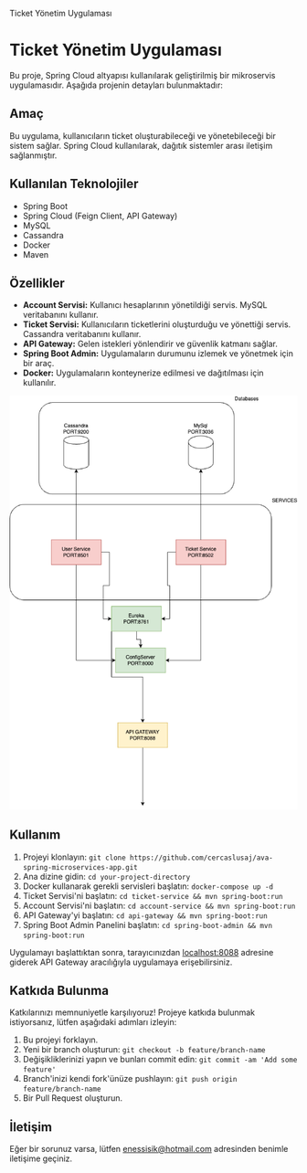   Ticket Yönetim Uygulaması

Ticket Yönetim Uygulaması
=========================

Bu proje, Spring Cloud altyapısı kullanılarak geliştirilmiş bir mikroservis uygulamasıdır. Aşağıda projenin detayları bulunmaktadır:

Amaç
----

Bu uygulama, kullanıcıların ticket oluşturabileceği ve yönetebileceği bir sistem sağlar. Spring Cloud kullanılarak, dağıtık sistemler arası iletişim sağlanmıştır.

Kullanılan Teknolojiler
-----------------------

*   Spring Boot
*   Spring Cloud (Feign Client, API Gateway)
*   MySQL
*   Cassandra
*   Docker
*   Maven

Özellikler
----------

*   **Account Servisi:** Kullanıcı hesaplarının yönetildiği servis. MySQL veritabanını kullanır.
*   **Ticket Servisi:** Kullanıcıların ticketlerini oluşturduğu ve yönettiği servis. Cassandra veritabanını kullanır.
*   **API Gateway:** Gelen istekleri yönlendirir ve güvenlik katmanı sağlar.
*   **Spring Boot Admin:** Uygulamaların durumunu izlemek ve yönetmek için bir araç.
*   **Docker:** Uygulamaların konteynerize edilmesi ve dağıtılması için kullanılır.

![Diagram](https://raw.githubusercontent.com/yasinenessisik/java-spring-microservices-app/main/a.drawio.png)


Kullanım
--------

1.  Projeyi klonlayın: `git clone https://github.com/cercaslusaj/ava-spring-microservices-app.git`
2.  Ana dizine gidin: `cd your-project-directory`
3.  Docker kullanarak gerekli servisleri başlatın: `docker-compose up -d`
4.  Ticket Servisi'ni başlatın: `cd ticket-service && mvn spring-boot:run`
5.  Account Servisi'ni başlatın: `cd account-service && mvn spring-boot:run`
6.  API Gateway'yi başlatın: `cd api-gateway && mvn spring-boot:run`
7.  Spring Boot Admin Panelini başlatın: `cd spring-boot-admin && mvn spring-boot:run`

Uygulamayı başlattıktan sonra, tarayıcınızdan [localhost:8088](http://localhost:8088) adresine giderek API Gateway aracılığıyla uygulamaya erişebilirsiniz.

Katkıda Bulunma
---------------

Katkılarınızı memnuniyetle karşılıyoruz! Projeye katkıda bulunmak istiyorsanız, lütfen aşağıdaki adımları izleyin:

1.  Bu projeyi forklayın.
2.  Yeni bir branch oluşturun: `git checkout -b feature/branch-name`
3.  Değişikliklerinizi yapın ve bunları commit edin: `git commit -am 'Add some feature'`
4.  Branch'inizi kendi fork'ünüze pushlayın: `git push origin feature/branch-name`
5.  Bir Pull Request oluşturun.

İletişim
--------

Eğer bir sorunuz varsa, lütfen enessisik@hotmail.com adresinden benimle iletişime geçiniz.
